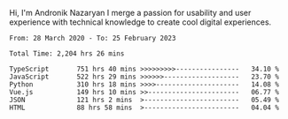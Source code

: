 Hi, I'm Andronik Nazaryan
I merge a passion for usability and user experience with technical knowledge to create cool digital experiences.


<!--START_SECTION:waka-->

```text
From: 28 March 2020 - To: 25 February 2023

Total Time: 2,204 hrs 26 mins

TypeScript       751 hrs 40 mins >>>>>>>>>----------------   34.10 %
JavaScript       522 hrs 29 mins >>>>>>-------------------   23.70 %
Python           310 hrs 18 mins >>>>---------------------   14.08 %
Vue.js           149 hrs 10 mins >>-----------------------   06.77 %
JSON             121 hrs 2 mins  >------------------------   05.49 %
HTML             88 hrs 58 mins  >------------------------   04.04 %
```

<!--END_SECTION:waka-->

